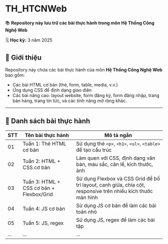 # TH_HTCNWeb

📚 **Repository này lưu trữ các bài thực hành trong môn Hệ Thống Công Nghệ Web**  
 
🗓️ **Học kỳ:** 3 năm 2025  

## 📖 Giới thiệu

Repository này chứa các bài thực hành của môn **Hệ Thống Công Nghệ Web** bao gồm:
- Các bài HTML cơ bản (thẻ, form, table, media, v.v.)
- Ứng dụng CSS để định dạng giao diện
- Các bài nâng cao: layout website, form đăng ký, form đăng nhập, trang bán hàng, trang tin tức, và các tính năng mở rộng khác.

---

## 📝 Danh sách bài thực hành

| STT | Tên bài thực hành                  | Mô tả ngắn                          |
|-----|-------------------------------------|--------------------------------------|
| 01  | Tuần 1: Thẻ HTML cơ bản              | Sử dụng thẻ `<p>`, `<h1>`, `<ul>`, `<table>` để tạo cấu trúc |
| 02  | Tuần 2: HTML + CSS cơ bản             | Làm quen với CSS, định dạng văn bản, màu sắc, căn lề, kích thước, ảnh    |
| 03  | Tuần 3: HTML + CSS cơ bản + Flexbox/Grid | Sử dụng Flexbox và CSS Grid để bố trí layout, canh giữa, chia cột, responsive trên nhiều kích thước màn hình |
| 04  | Tuần 4: JS cơ bản  |  Sử dụng JS cơ bản để làm các bài toán nhỏ  | 
| 05  | Tuần 5: JS, regex  |  Sử dụng JS, regex để làm các bài tập   |
| ... | ...                                 | ...                                  |
